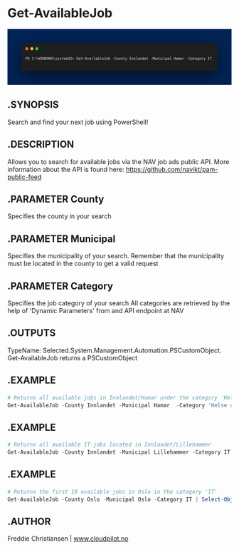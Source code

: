 # Get-AvailableJob

![](https://github.com/freddiecode/my-blog/blob/master/assets/images/random/Get-Job.png)


 ## .SYNOPSIS
Search and find your next job using PowerShell!

## .DESCRIPTION
Allows you to search for available jobs via the NAV job ads public API.
More information about the API is found here: https://github.com/navikt/pam-public-feed

## .PARAMETER County
Specifies the county in your search

## .PARAMETER Municipal
Specifies the municipality of your search.
Remember that the municipality must be located in the county to get a valid request

## .PARAMETER Category
Specifies the job category of your search
All categories are retrieved by the help of 'Dynamic Parameters' from and API endpoint at NAV

## .OUTPUTS
TypeName: Selected.System.Management.Automation.PSCustomObject. Get-AvailableJob returns a PSCustomObject

## .EXAMPLE
````powershell
# Returns all available jobs in Innlandet/Hamar under the category 'Helse og sosial'. Shows description of all jobs
Get-AvailableJob -County Innlandet -Municipal Hamar  -Category 'Helse og sosial' -ShowDescription
````

## .EXAMPLE
````powershell
# Returns all available IT-jobs located in Innlandet/Lillehammer 
Get-AvailableJob -County Innlandet -Municipal Lillehammer -Category IT
````

## .EXAMPLE
````powershell
# Returns the first 10 available jobs in Oslo in the category 'IT'
Get-AvailableJob -County Oslo -Municipal Oslo -Category IT | Select-Object -First 10
````

## .AUTHOR

Freddie Christiansen | www.cloudpilot.no
